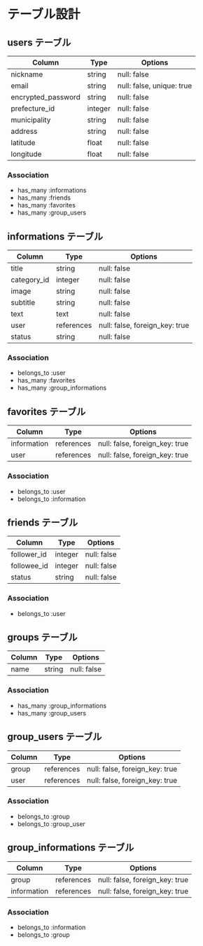 # テーブル設計

## users テーブル

| Column             | Type    | Options                   |
| ------------------ | ------- | ------------------------- |
| nickname           | string  | null: false               |
| email              | string  | null: false, unique: true |
| encrypted_password | string  | null: false               |
| prefecture_id      | integer | null: false               |
| municipality       | string  | null: false               |
| address            | string  | null: false               |
| latitude           | float   | null: false               |
| longitude          | float   | null: false               |

### Association

- has_many :informations
- has_many :friends
- has_many :favorites
- has_many :group_users

## informations テーブル

| Column      | Type       | Options                        |
| ----------- | ---------- | ------------------------------ |
| title       | string     | null: false                    |
| category_id | integer    | null: false                    |
| image       | string     | null: false                    |
| subtitle    | string     | null: false                    |
| text        | text       | null: false                    |
| user        | references | null: false, foreign_key: true |
| status      | string     | null: false                    |

### Association

- belongs_to :user
- has_many :favorites
- has_many :group_informations

## favorites テーブル

| Column      | Type       | Options                        |
| ----------- | ---------- | ------------------------------ |
| information | references | null: false, foreign_key: true |
| user        | references | null: false, foreign_key: true |

### Association

- belongs_to :user
- belongs_to :information

## friends テーブル

| Column      | Type    | Options     |
| ----------- | ------- | ----------- |
| follower_id | integer | null: false |
| followee_id | integer | null: false |
| status      | string  | null: false |

### Association

- belongs_to :user

## groups テーブル

| Column | Type   | Options     |
| ------ | ------ | ----------- |
| name   | string | null: false |

### Association

- has_many :group_informations
- has_many :group_users

## group_users テーブル

| Column | Type       | Options                        |
| ------ | ---------- | ------------------------------ |
| group  | references | null: false, foreign_key: true |
| user   | references | null: false, foreign_key: true |

### Association

- belongs_to :group
- belongs_to :group_user

## group_informations テーブル

| Column      | Type       | Options                        |
| ----------- | ---------- | ------------------------------ |
| group       | references | null: false, foreign_key: true |
| information | references | null: false, foreign_key: true |

### Association

- belongs_to :information
- belongs_to :group
